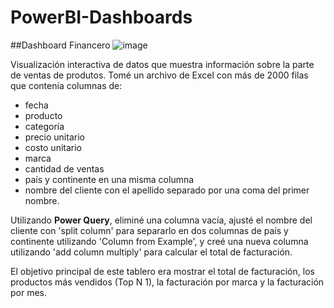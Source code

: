 # PowerBI-Dashboards

##Dashboard Financero
![image](https://github.com/Yumi-Namie/PowerBI-Dashboards/assets/109878163/c62a0e13-96a2-4167-a60a-cfeeac463a15)

Visualización interactiva de datos que muestra información sobre la parte de ventas de produtos. Tomé un archivo de Excel con más de 2000 filas que contenía columnas de:

- fecha
- producto
- categoría
- precio unitario
- costo unitario
- marca
- cantidad de ventas
- país y continente en una misma columna
- nombre del cliente con el apellido separado por una coma del primer nombre.

Utilizando <b>Power Query</b>, eliminé una columna vacía, ajusté el nombre del cliente con 'split column' para separarlo en dos columnas de país y continente utilizando 'Column from Example', y creé una nueva columna utilizando 'add column multiply' para calcular el total de facturación.

El objetivo principal de este tablero era mostrar el total de facturación, los productos más vendidos (Top N 1), la facturación por marca y la facturación por mes.

